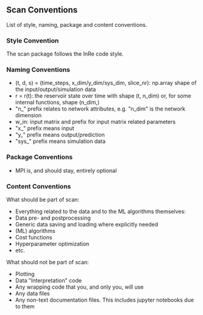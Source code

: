 ## Scan Conventions

List of style, naming, package and content conventions.


### Style Convention

The scan package follows the InRe code style.

### Naming Conventions

* (t, d, s) = (time_steps, x_dim/y_dim/sys_dim, slice_nr): np.array shape of the input/output/simulation data
* r = r(t): the reservoir state over time with shape (t, n_dim) or, for some internal functions, shape (n_dim,)
* "n_" prefix relates to network attributes, e.g. "n_dim" is the network dimension
* w_in: input matrix and prefix for input matrix related parameters
* "x_" prefix means input
* "y_" prefix means output/prediction
* "sys_" prefix means simulation data

### Package Conventions
* MPI is, and should stay, entirely optional

### Content Conventions
What should be part of scan:
* Everything related to the data and to the ML algorithms themselves: 
* Data pre- and postprocessing
* Generic data saving and loading where explicitly needed
* (ML) algorithms 
* Cost functions
* Hyperparameter optimization
* etc.

What should not be part of scan:
* Plotting
* Data "Interpretation" code
* Any wrapping code that you, and only you, will use
* Any data files
* Any non-text documentation files. This includes jupyter notebooks due to them 
